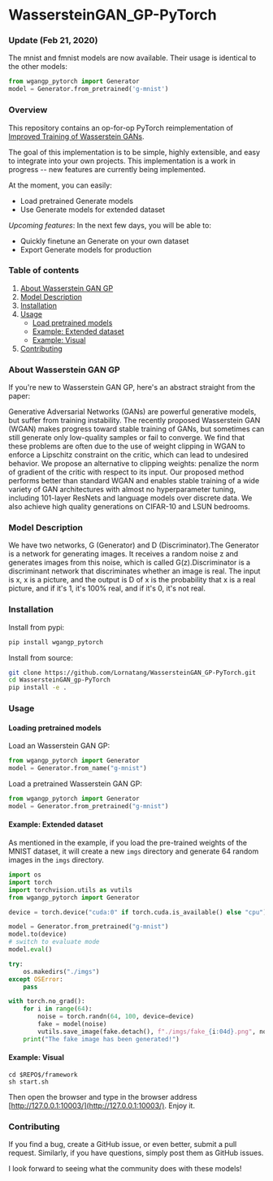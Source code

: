 # WassersteinGAN_GP-PyTorch

### Update (Feb 21, 2020)

The mnist and fmnist models are now available. Their usage is identical to the other models: 
```python
from wgangp_pytorch import Generator
model = Generator.from_pretrained('g-mnist') 
```

### Overview
This repository contains an op-for-op PyTorch reimplementation of [Improved Training of Wasserstein GANs](http://xxx.itp.ac.cn/pdf/1704.00028).

The goal of this implementation is to be simple, highly extensible, and easy to integrate into your own projects. This implementation is a work in progress -- new features are currently being implemented.  

At the moment, you can easily:  
 * Load pretrained Generate models 
 * Use Generate models for extended dataset

_Upcoming features_: In the next few days, you will be able to:
 * Quickly finetune an Generate on your own dataset
 * Export Generate models for production

### Table of contents
1. [About Wasserstein GAN GP](#about-wasserstein-gan-gp)
2. [Model Description](#model-description)
3. [Installation](#installation)
4. [Usage](#usage)
    * [Load pretrained models](#loading-pretrained-models)
    * [Example: Extended dataset](#example-extended-dataset)
    * [Example: Visual](#example-visual)
5. [Contributing](#contributing) 

### About Wasserstein GAN GP

If you're new to Wasserstein GAN GP, here's an abstract straight from the paper:

Generative Adversarial Networks (GANs) are powerful generative models, but suffer from training instability. The recently proposed Wasserstein GAN (WGAN) makes progress toward stable training of GANs, but sometimes can still generate only low-quality samples or fail to converge. We find that these problems are often due to the use of weight clipping in WGAN to enforce a Lipschitz constraint on the critic, which can lead to undesired behavior. We propose an alternative to clipping weights: penalize the norm of gradient of the critic with respect to its input. Our proposed method performs better than standard WGAN and enables stable training of a wide variety of GAN architectures with almost no hyperparameter tuning, including 101-layer ResNets and language models over discrete data. We also achieve high quality generations on CIFAR-10 and LSUN bedrooms.

### Model Description

We have two networks, G (Generator) and D (Discriminator).The Generator is a network for generating images. It receives a random noise z and generates images from this noise, which is called G(z).Discriminator is a discriminant network that discriminates whether an image is real. The input is x, x is a picture, and the output is D of x is the probability that x is a real picture, and if it's 1, it's 100% real, and if it's 0, it's not real.

### Installation

Install from pypi:
```bash
pip install wgangp_pytorch
```

Install from source:
```bash
git clone https://github.com/Lornatang/WassersteinGAN_GP-PyTorch.git
cd WassersteinGAN_gp-PyTorch
pip install -e .
``` 

### Usage

#### Loading pretrained models

Load an Wasserstein GAN GP:
```python
from wgangp_pytorch import Generator
model = Generator.from_name("g-mnist")
```

Load a pretrained Wasserstein GAN GP:
```python
from wgangp_pytorch import Generator
model = Generator.from_pretrained("g-mnist")
```

#### Example: Extended dataset

As mentioned in the example, if you load the pre-trained weights of the MNIST dataset, it will create a new `imgs` directory and generate 64 random images in the `imgs` directory.

```python
import os
import torch
import torchvision.utils as vutils
from wgangp_pytorch import Generator

device = torch.device("cuda:0" if torch.cuda.is_available() else "cpu")

model = Generator.from_pretrained("g-mnist")
model.to(device)
# switch to evaluate mode
model.eval()

try:
    os.makedirs("./imgs")
except OSError:
    pass

with torch.no_grad():
    for i in range(64):
        noise = torch.randn(64, 100, device=device)
        fake = model(noise)
        vutils.save_image(fake.detach(), f"./imgs/fake_{i:04d}.png", normalize=True)
    print("The fake image has been generated!")
```

#### Example: Visual

```text
cd $REPO$/framework
sh start.sh
```

Then open the browser and type in the browser address [http://127.0.0.1:10003/](http://127.0.0.1:10003/).
Enjoy it.

### Contributing

If you find a bug, create a GitHub issue, or even better, submit a pull request. Similarly, if you have questions, simply post them as GitHub issues.   

I look forward to seeing what the community does with these models! 